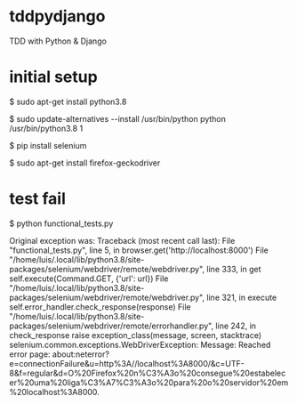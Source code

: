 # tddpydjango
TDD with Python &amp; Django

# initial setup
$ sudo apt-get install python3.8

$ sudo update-alternatives --install /usr/bin/python python /usr/bin/python3.8 1

$ pip install selenium

$ sudo apt-get install firefox-geckodriver

# test fail
$ python functional_tests.py

Original exception was:
Traceback (most recent call last):
  File "functional_tests.py", line 5, in <module>
    browser.get('http://localhost:8000')
  File "/home/luis/.local/lib/python3.8/site-packages/selenium/webdriver/remote/webdriver.py", line 333, in get
    self.execute(Command.GET, {'url': url})
  File "/home/luis/.local/lib/python3.8/site-packages/selenium/webdriver/remote/webdriver.py", line 321, in execute
    self.error_handler.check_response(response)
  File "/home/luis/.local/lib/python3.8/site-packages/selenium/webdriver/remote/errorhandler.py", line 242, in check_response
    raise exception_class(message, screen, stacktrace)
selenium.common.exceptions.WebDriverException: Message: Reached error page: about:neterror?e=connectionFailure&u=http%3A//localhost%3A8000/&c=UTF-8&f=regular&d=O%20Firefox%20n%C3%A3o%20consegue%20estabelecer%20uma%20liga%C3%A7%C3%A3o%20para%20o%20servidor%20em%20localhost%3A8000.
